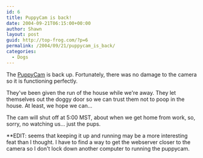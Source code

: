 ```yaml
---
id: 6
title: PuppyCam is back!
date: 2004-09-21T06:15:00+00:00
author: Shawn
layout: post
guid: http://top-frog.com/?p=6
permalink: /2004/09/21/puppycam_is_back/
categories:
  - Dogs
---
```

The [PuppyCam](/puppycam) is back up. Fortunately, there was no damage to the camera so it is functioning perfectly.

They've been given the run of the house while we're away. They let themselves out the doggy door so we can trust them not to poop in the house. At least, we hope we can…

The cam will shut off at 5:00 MST, about when we get home from work, so, sorry, no watching us… just the pups.

<!--more-->

**EDIT: seems that keeping it up and running may be a more interesting feat than I thought. I have to find a way to get the webserver closer to the camera so I don't lock down another computer to running the puppycam.
